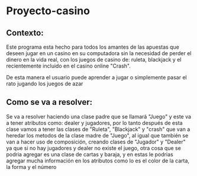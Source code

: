 # Proyecto-casino

## Contexto:
Este programa esta hecho para todos los amantes de las apuestas que deseen jugar en un casino en su computadora sin la necesidad de perder el dinero en la vida real, con los juegos de casino de: ruleta, blackjack y el recientemente incluido en el casino online "Crash".

De esta manera el usuario puede aprender a jugar o simplemente pasar el rato jugando los juegos de azar

## Como se va a resolver:
Se va a resolver haciendo una clase padre que se llamará "Juego" y este va a tener atributos como: dealer y jugadores, por lo tanto después de esta clase vamos a tener las clases de "Ruleta", "Blackjack" y "crash" que van a heredar los metodos de la clase madre de "Juego", al igual que también se van a hacer uso de composición, creando clases de "Jugador" y "Dealer" ya que si no hay jugadores y dealer no existe el juego, otra cosa que se podria agregar es una clase de cartas y baraja, y en estas le podrias agregar mucha información en los atributos como lo es el color de la carta, la forma y el número
